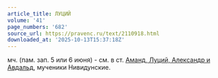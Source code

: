 ```yaml
---
article_title: ЛУЦИЙ
volume: '41'
page_numbers: '682'
source_url: https://pravenc.ru/text/2110918.html
downloaded_at: '2025-10-13T15:37:18Z'
---
```


мч. (пам. зап. 5 или 6 июня) - см. в ст. [Аманд, Луций, Александр и Авдальд](<https://pravenc.ru/text/Аманд  Луций  Александр и Авдальд.html>), мученики Нивидунские.
